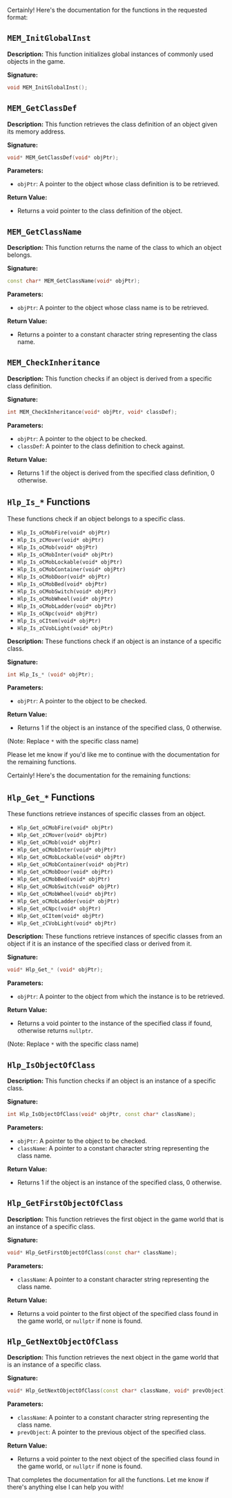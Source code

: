 Certainly! Here's the documentation for the functions in the requested format:

## `MEM_InitGlobalInst`

**Description:** This function initializes global instances of commonly used objects in the game.

**Signature:**
```cpp
void MEM_InitGlobalInst();
```

## `MEM_GetClassDef`

**Description:** This function retrieves the class definition of an object given its memory address.

**Signature:**
```cpp
void* MEM_GetClassDef(void* objPtr);
```

**Parameters:**
- `objPtr`: A pointer to the object whose class definition is to be retrieved.

**Return Value:**
- Returns a void pointer to the class definition of the object.

## `MEM_GetClassName`

**Description:** This function returns the name of the class to which an object belongs.

**Signature:**
```cpp
const char* MEM_GetClassName(void* objPtr);
```

**Parameters:**
- `objPtr`: A pointer to the object whose class name is to be retrieved.

**Return Value:**
- Returns a pointer to a constant character string representing the class name.

## `MEM_CheckInheritance`

**Description:** This function checks if an object is derived from a specific class definition.

**Signature:**
```cpp
int MEM_CheckInheritance(void* objPtr, void* classDef);
```

**Parameters:**
- `objPtr`: A pointer to the object to be checked.
- `classDef`: A pointer to the class definition to check against.

**Return Value:**
- Returns 1 if the object is derived from the specified class definition, 0 otherwise.

## `Hlp_Is_*` Functions

These functions check if an object belongs to a specific class.

- `Hlp_Is_oCMobFire(void* objPtr)`
- `Hlp_Is_zCMover(void* objPtr)`
- `Hlp_Is_oCMob(void* objPtr)`
- `Hlp_Is_oCMobInter(void* objPtr)`
- `Hlp_Is_oCMobLockable(void* objPtr)`
- `Hlp_Is_oCMobContainer(void* objPtr)`
- `Hlp_Is_oCMobDoor(void* objPtr)`
- `Hlp_Is_oCMobBed(void* objPtr)`
- `Hlp_Is_oCMobSwitch(void* objPtr)`
- `Hlp_Is_oCMobWheel(void* objPtr)`
- `Hlp_Is_oCMobLadder(void* objPtr)`
- `Hlp_Is_oCNpc(void* objPtr)`
- `Hlp_Is_oCItem(void* objPtr)`
- `Hlp_Is_zCVobLight(void* objPtr)`

**Description:** These functions check if an object is an instance of a specific class.

**Signature:**
```cpp
int Hlp_Is_* (void* objPtr);
```

**Parameters:**
- `objPtr`: A pointer to the object to be checked.

**Return Value:**
- Returns 1 if the object is an instance of the specified class, 0 otherwise.

(Note: Replace `*` with the specific class name)

Please let me know if you'd like me to continue with the documentation for the remaining functions.

Certainly! Here's the documentation for the remaining functions:

## `Hlp_Get_*` Functions

These functions retrieve instances of specific classes from an object.

- `Hlp_Get_oCMobFire(void* objPtr)`
- `Hlp_Get_zCMover(void* objPtr)`
- `Hlp_Get_oCMob(void* objPtr)`
- `Hlp_Get_oCMobInter(void* objPtr)`
- `Hlp_Get_oCMobLockable(void* objPtr)`
- `Hlp_Get_oCMobContainer(void* objPtr)`
- `Hlp_Get_oCMobDoor(void* objPtr)`
- `Hlp_Get_oCMobBed(void* objPtr)`
- `Hlp_Get_oCMobSwitch(void* objPtr)`
- `Hlp_Get_oCMobWheel(void* objPtr)`
- `Hlp_Get_oCMobLadder(void* objPtr)`
- `Hlp_Get_oCNpc(void* objPtr)`
- `Hlp_Get_oCItem(void* objPtr)`
- `Hlp_Get_zCVobLight(void* objPtr)`

**Description:** These functions retrieve instances of specific classes from an object if it is an instance of the specified class or derived from it.

**Signature:**
```cpp
void* Hlp_Get_* (void* objPtr);
```

**Parameters:**
- `objPtr`: A pointer to the object from which the instance is to be retrieved.

**Return Value:**
- Returns a void pointer to the instance of the specified class if found, otherwise returns `nullptr`.

(Note: Replace `*` with the specific class name)

## `Hlp_IsObjectOfClass`

**Description:** This function checks if an object is an instance of a specific class.

**Signature:**
```cpp
int Hlp_IsObjectOfClass(void* objPtr, const char* className);
```

**Parameters:**
- `objPtr`: A pointer to the object to be checked.
- `className`: A pointer to a constant character string representing the class name.

**Return Value:**
- Returns 1 if the object is an instance of the specified class, 0 otherwise.

## `Hlp_GetFirstObjectOfClass`

**Description:** This function retrieves the first object in the game world that is an instance of a specific class.

**Signature:**
```cpp
void* Hlp_GetFirstObjectOfClass(const char* className);
```

**Parameters:**
- `className`: A pointer to a constant character string representing the class name.

**Return Value:**
- Returns a void pointer to the first object of the specified class found in the game world, or `nullptr` if none is found.

## `Hlp_GetNextObjectOfClass`

**Description:** This function retrieves the next object in the game world that is an instance of a specific class.

**Signature:**
```cpp
void* Hlp_GetNextObjectOfClass(const char* className, void* prevObject);
```

**Parameters:**
- `className`: A pointer to a constant character string representing the class name.
- `prevObject`: A pointer to the previous object of the specified class.

**Return Value:**
- Returns a void pointer to the next object of the specified class found in the game world, or `nullptr` if none is found.

That completes the documentation for all the functions. Let me know if there's anything else I can help you with!